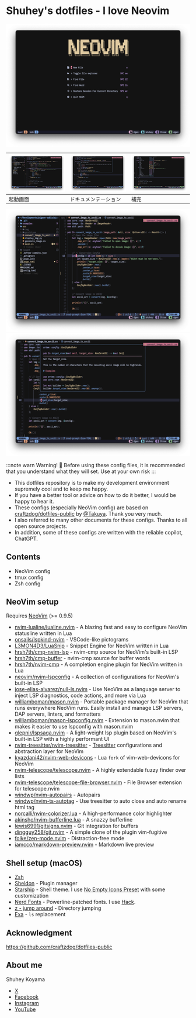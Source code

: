 # Shuhey's dotfiles - I love Neovim

![alpha-nvim](./images/screenshot_01.png)

| ![neo-tree](./images/screenshot_02.png) | ![show_documentation](./images/screenshot_03.png) | ![nvim-cmp](./images/screenshot_04.png) |
| --------------------------------------- | ------------------------------------------------- | --------------------------------------- |
| 起動画面                                | ドキュメンテーション                              | 補完                                    |

<p>
    <img src="./images/screenshot_02.png" />
    <img src="./images/screenshot_03.png" />
</p>

:::note warn
Warning!
🚨 Before using these config files, it is recommended that you understand what they will set. Use at your own risk
:::

- This dotfiles repository is to make my development environment supremely cool and to keep me happy.
- If you have a better tool or advice on how to do it better, I would be happy to hear it.
- These configs (especially NeoVim config) are based on [craftzdog/dotfiles-public](https://github.com/craftzdog/dotfiles-public) by [@Takuya](https://github.com/craftzdog). Thank you very much.
- I also referred to many other documents for these configs. Thanks to all open source projects.
- In addition, some of these configs are written with the reliable copilot, ChatGPT.

## Contents

- NeoVim config
- tmux config
- Zsh config

## NeoVim setup

Requires [NeoVim](https://neovim.io/) (>= 0.9.5)

- [nvim-lualine/lualine.nvim](https://github.com/nvim-lualine/lualine.nvim) - A blazing fast and easy to configure NeoVim statusline written in Lua
- [onsails/lspkind-nvim](https://github.com/onsails/lspkind.nvim) - VSCode-like pictograms
- [L3MON4D3/LuaSnip](https://github.com/L3MON4D3/LuaSnip) - Snippet Engine for NeoVim written in Lua
- [hrsh7th/cmp-nvim-lsp](https://github.com/hrsh7th/cmp-nvim-lsp) - nvim-cmp source for NeoVim's built-in LSP
- [hrsh7th/cmp-buffer](https://github.com/hrsh7th/cmp-buffer) - nvim-cmp source for buffer words
- [hrsh7th/nvim-cmp](https://github.com/hrsh7th/nvim-cmp) - A completion engine plugin for NeoVim written in Lua
- [neovim/nvim-lspconfig](https://github.com/neovim/nvim-lspconfig) - A collection of configurations for NeoVim's built-in LSP
- [jose-elias-alvarez/null-ls.nvim](https://github.com/jose-elias-alvarez/null-ls.nvim) - Use NeoVim as a language server to inject LSP diagnostics, code actions, and more via Lua
- [williamboman/mason.nvim](https://github.com/williamboman/mason.nvim) - Portable package manager for NeoVim that runs everywhere NeoVim runs. Easily install and manage LSP servers, DAP servers, linters, and formatters
- [williamboman/mason-lspconfig.nvim](https://github.com/williamboman/mason-lspconfig.nvim) - Extension to mason.nvim that makes it easier to use lspconfig with mason.nvim
- [glepnir/lspsaga.nvim](https://github.com/nvimdev/lspsaga.nvim) - A light-weight lsp plugin based on NeoVim's built-in LSP with a highly performant UI
- [nvim-treesitter/nvim-treesitter](https://github.com/nvim-treesitter/nvim-treesitter) - [Treesitter](https://github.com/tree-sitter/tree-sitter) configurations and abstraction layer for NeoVim
- [kyazdani42/nvim-web-devicons](https://github.com/nvim-tree/nvim-web-devicons) - Lua `fork` of vim-web-devicons for NeoVim
- [nvim-telescope/telescope.nvim](https://github.com/nvim-telescope/telescope.nvim) - A highly extendable fuzzy finder over lists
- [nvim-telescope/telescope-file-browser.nvim](https://github.com/nvim-telescope/telescope-file-browser.nvim) - File Browser extension for telescope.nvim
- [windwp/nvim-autopairs](https://github.com/windwp/nvim-autopairs) - Autopairs
- [windwp/nvim-ts-autotag](https://github.com/windwp/nvim-ts-autotag) - Use treesitter to auto close and auto rename html tag
- [norcalli/nvim-colorizer.lua](https://github.com/norcalli/nvim-colorizer.lua) - A high-performance color highlighter
- [akinsho/nvim-bufferline.lua](https://github.com/akinsho/bufferline.nvim) - A snazzy bufferline
- [lewis6991/gitsigns.nvim](https://github.com/lewis6991/gitsigns.nvim) - Git integration for buffers
- [dingguy258/git.nvim](https://github.com/dinhhuy258/git.nvim) - A simple clone of the plugin vim-fugitive
- [folke/zen-mode.nvim](https://github.com/folke/zen-mode.nvim) - Distraction-free mode
- [iamcco/markdown-preview.nvim](https://github.com/iamcco/markdown-preview.nvim) - Markdown live preview

## Shell setup (macOS)

- [Zsh](https://www.zsh.org/)
- [Sheldon](https://github.com/rossmacarthur/sheldon) - Plugin manager
- [Starship](https://github.com/starship/starship) - Shell theme. I use [No Empty Icons Preset](https://starship.rs/presets/no-empty-icons.html) with some customization
- [Nerd Fonts](https://github.com/ryanoasis/nerd-fonts) - Powerline-patched fonts. I use [Hack](https://github.com/source-foundry/Hack).
- [z - jump around](https://github.com/rupa/z) - Directory jumping
- [Exa](https://the.exa.website/) - `ls` replacement

## Acknowledgment

<https://github.com/craftzdog/dotfiles-public>

## About me

Shuhey Koyama

- [X](https://twitter.com/shuheykoyama)
- [Facebook](https://www.facebook.com/shuhey.koyama/)
- [Instagram](https://www.instagram.com/shuheykoyama/)
- [YouTube](https://www.youtube.com/channel/UCzPjLzS8qL26bRrBDp4iPyw)
